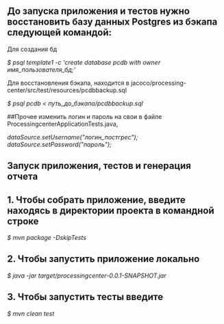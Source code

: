 ## До запуска приложения и тестов нужно восстановить базу данных Postgres из бэкапа следующей командой:

Для создания бд

_$ psql template1 -c 'create database pcdb with owner имя_пользователя_бд;'_  
 
Для восстановления бэкапа, находится в jacoco/processing-center/src/test/resources/pcdbbackup.sql

_$ psql pcdb < путь_до_бэкапа/pcdbbackup.sql_

##Прочее
изменить логин и пароль на свои в файле ProcessingcenterApplicationTests.java,

_dataSource.setUsername("логин_постгрес");_
_dataSource.setPassword("пароль");_

## Запуск приложения, тестов и генерация отчета

## 1. Чтобы собрать приложение, введите находясь в директории проекта в командной строке

_$ mvn package -DskipTests_

## 2. Чтобы запустить приложение локально

_$ java -jar target/processingcenter-0.0.1-SNAPSHOT.jar_

## 3. Чтобы запустить тесты введите

_$ mvn clean test_